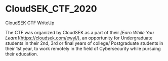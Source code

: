 # CloudSEK_CTF_2020
CloudSEK CTF WriteUp

The CTF was organized by CloudSEK as a part of their *[Earn While You Learn]*(https://cloudsek.com/ewyl/), an opportunity for Undergraduate students in their 2nd, 3rd or final years of college/ Postgraduate students in their 1st year, to work remotely in the field of Cybersecurity while pursuing their education.
